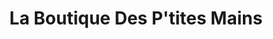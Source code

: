 ---
title: "La Boutique Des P'tites Mains"
url: /le-havre/la-boutique-des-ptites-mains/
shop: Andenken
---
